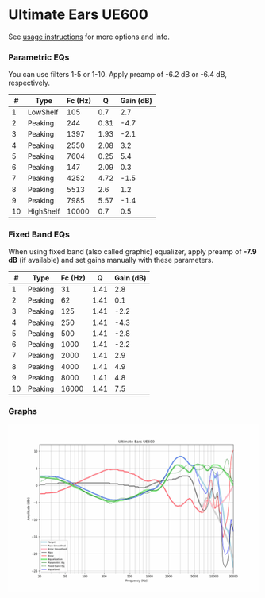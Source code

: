# Ultimate Ears UE600
See [usage instructions](https://github.com/jaakkopasanen/AutoEq#usage) for more options and info.

### Parametric EQs
You can use filters 1-5 or 1-10. Apply preamp of -6.2 dB or -6.4 dB, respectively.

|   # | Type      |   Fc (Hz) |    Q |   Gain (dB) |
|-----|-----------|-----------|------|-------------|
|   1 | LowShelf  |       105 | 0.7  |         2.7 |
|   2 | Peaking   |       244 | 0.31 |        -4.7 |
|   3 | Peaking   |      1397 | 1.93 |        -2.1 |
|   4 | Peaking   |      2550 | 2.08 |         3.2 |
|   5 | Peaking   |      7604 | 0.25 |         5.4 |
|   6 | Peaking   |       147 | 2.09 |         0.3 |
|   7 | Peaking   |      4252 | 4.72 |        -1.5 |
|   8 | Peaking   |      5513 | 2.6  |         1.2 |
|   9 | Peaking   |      7985 | 5.57 |        -1.4 |
|  10 | HighShelf |     10000 | 0.7  |         0.5 |

### Fixed Band EQs
When using fixed band (also called graphic) equalizer, apply preamp of **-7.9 dB** (if available) and set gains manually with these parameters.

|   # | Type    |   Fc (Hz) |    Q |   Gain (dB) |
|-----|---------|-----------|------|-------------|
|   1 | Peaking |        31 | 1.41 |         2.8 |
|   2 | Peaking |        62 | 1.41 |         0.1 |
|   3 | Peaking |       125 | 1.41 |        -2.2 |
|   4 | Peaking |       250 | 1.41 |        -4.3 |
|   5 | Peaking |       500 | 1.41 |        -2.8 |
|   6 | Peaking |      1000 | 1.41 |        -2.2 |
|   7 | Peaking |      2000 | 1.41 |         2.9 |
|   8 | Peaking |      4000 | 1.41 |         4.9 |
|   9 | Peaking |      8000 | 1.41 |         4.8 |
|  10 | Peaking |     16000 | 1.41 |         7.5 |

### Graphs
![](./Ultimate%20Ears%20UE600.png)
